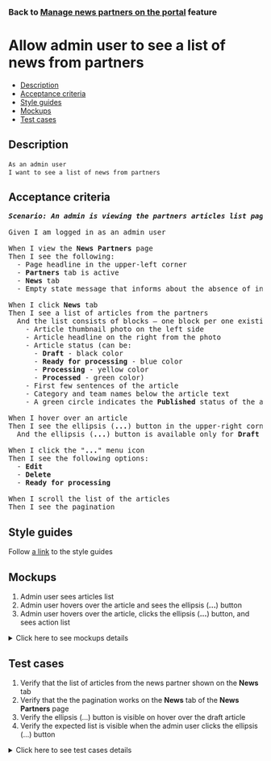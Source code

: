 ### Back to [Manage news partners on the portal](../../README.md) feature

# Allow admin user to see a list of news from partners

- [Description](#description)
- [Acceptance criteria](#acceptance-criteria)
- [Style guides](#style-guides)
- [Mockups](#mockups)
- [Test cases](#test-cases)

## Description

    As an admin user
    I want to see a list of news from partners

## Acceptance criteria

<pre>
<b><i>Scenario: An admin is viewing the partners articles list page</i></b>

Given I am logged in as an admin user

When I view the <b>News Partners</b> page
Then I see the following:
  - Page headline in the upper-left corner
  - <b>Partners</b> tab is active
  - <b>News</b> tab
  - Empty state message that informs about the absence of integrations with partners

When I click <b>News</b> tab
Then I see a list of articles from the partners
  And the list consists of blocks – one block per one existing article:
    - Article thumbnail photo on the left side
    - Article headline on the right from the photo
    - Article status (can be:
      - <b>Draft</b> - black color
      - <b>Ready for processing</b> - blue color
      - <b>Processing</b> - yellow color
      - <b>Processed</b> - green color)
    - First few sentences of the article
    - Category and team names below the article text
    - A green circle indicates the <b>Published</b> status of the article

When I hover over an article
Then I see the ellipsis (<b>...</b>) button in the upper-right corner
  And the ellipsis (<b>...</b>) button is available only for <b>Draft</b> articles

When I click the "<b>...</b>" menu icon
Then I see the following options:
  - <b>Edit</b>
  - <b>Delete</b>
  - <b>Ready for processing</b>

When I scroll the list of the articles
Then I see the pagination
</pre>

## Style guides

Follow [a link](https://www.figma.com/proto/0zkkf5WC77OSpvyD6YXpFE/Style-guides?page-id=0%3A1&node-id=19%3A5368&viewport=266%2C48%2C0.54&scaling=min-zoom&starting-point-node-id=19%3A5368) to the style guides

## Mockups

1. Admin user sees articles list
2. Admin user hovers over the article and sees the ellipsis (<b>...</b>) button
3. Admin user hovers over the article, clicks the ellipsis (<b>...</b>) button, and sees action list

<details>
  <summary>Click here to see mockups details</summary>

**1. Admin user sees articles list:**

![Admin user sees articles list](/desktop_application_features/manage_news_partners/images/admin_side_partner_articles_list.png)

**2. Admin user hovers over the article and sees the ellipsis (...) button:**

![Admin user hovers over the article and sees the ellipsis (...) button](/desktop_application_features/manage_news_partners/images/admin_hovers_over_article.png)

**3. Admin user hovers over the article, clicks the ellipsis (...) button, and sees action list:**

![Admin user hovers over the article, clicks the ellipsis (...) button, and sees action list](/desktop_application_features/manage_news_partners/images/admin_clicks_ellipsis_button.png)

</details>

## Test cases

1. Verify that the list of articles from the news partner shown on the <b>News</b> tab
2. Verify that the the pagination works on the <b>News</b> tab of the <b>News Partners</b> page
3. Verify the ellipsis (...) button is visible on hover over the draft article
4. Verify the expected list is visible when the admin user clicks the ellipsis (...) button

<details>
  <summary>Click here to see test cases details</summary>

### **#1. Verify that the list of articles from the news partner shown on the News tab**

|Preconditions|Steps|Expected result
--------------|-----|----------
|- Logged in with admin account</br>- There is some partner added|1) Go to the <b>News Partners</b> list page</br>2) Click <b>News</b> tab</br>3) Examine the articles list|3) Each news is displayed as a block with the next elements:</br>- Article thumbnail photo on the left side</br>- Article headline on the right from the photo</br>- Article status</br>- First few sentences of the article</br>- Category and team names below the article text</br>- A green circle indicates the <b>Published</b> status of the article</br></br>And the possible statuses are rendered in expected colors:</br>- <b>Draft</b> - black color</br>- <b>Ready for processing</b> - blue color</br>- <b>Processing</b> - yellow color</br>- <b>Processed</b> - green color|

### **#2. Verify that the the pagination works on the News tab of the News Partners page**

|Preconditions|Steps|Expected result
--------------|-----|----------
|- Logged in with admin account</br>- There is some partner added|1) Go to the <b>News Partners</b> list page</br>2) Click <b>News</b> tab</br>3) Examine the bottom of the articles list</br>4) Click any page on the pagination|3) The pagination is present</br>4) The artile list is updated|

### **#3. Verify the ellipsis (...) button is visible on hover over the draft article**

|Preconditions|Steps|Expected result
--------------|-----|----------
|- Logged in with admin account</br>- There is some partner added|1) Go to the <b>News Partners</b> list page</br>2) Click <b>News</b> tab</br>3) Have a draft arcticle</br>4) Hover over the draft article</br>5) Have a ready for processing arcticle</br>6) Hover over the ready for processing arcticle|4) The ellipsis (...) button is visible</br>6) The ellipsis (...) button is not visible|

### **#4. Verify the expected list is visible when the admin user clicks the ellipsis (...) button**

|Preconditions|Steps|Expected result
--------------|-----|----------
|- Logged in with admin account</br>- There is some partner added|1) Go to the <b>News Partners</b> list page</br>2) Click <b>News</b> tab</br>3) Have a draft arcticle</br>4) Hover over the draft article</br>5) Click the ellipsis (...) button|4) The ellipsis (...) button is visible</br>5) The next options are visible: <b>Edit</b>, <b>Delete</b>, <b>Ready for processing</b>|
</details>
